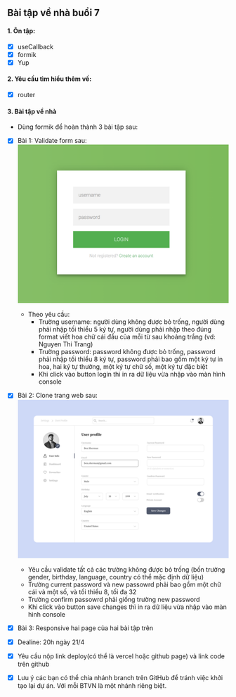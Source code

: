 ## Bài tập về nhà buổi 7

#### 1. Ôn tập:

- [x] useCallback
- [x] formik
- [x] Yup

#### 2. Yêu cầu tìm hiểu thêm về:

- [x] router

#### 3. Bài tập về nhà

- Dùng formik để hoàn thành 3 bài tập sau:
- [x] Bài 1: Validate form sau:
      ![alt text](./exer-image1.png)

  - Theo yêu cầu:
    - Trường username: người dùng không được bỏ trống, người dùng phải nhập tối thiểu 5 ký tự, người dùng phải nhập theo đúng format viết hoa chữ cái đầu của mỗi từ sau khoảng trắng (vd: Nguyen Thi Trang)
    - Trường password: password không được bỏ trống, password phải nhập tối thiểu 8 ký tự, password phải bao gồm một ký tự in hoa, hai ký tự thường, một ký tự chữ số, một ký tự đặc biệt
    - Khi click vào button login thì in ra dữ liệu vừa nhập vào màn hình console

- [x] Bài 2: Clone trang web sau:
      ![alt text](./exer-image2.png)

  - Yêu cầu validate tất cả các trường không được bỏ trống (bốn trường gender, birthday, language, country có thể mặc định dữ liệu)
  - Trường current password và new passowrd phải bao gồm một chữ cái và một số, và tối thiểu 8, tối đa 32
  - Trường confirm passowrd phải giống trường new password
  - Khi click vào button save changes thì in ra dữ liệu vừa nhập vào màn hình console

- [x] Bài 3: Responsive hai page của hai bài tập trên
- [x] Dealine: 20h ngày 21/4
- [x] Yêu cầu nộp link deploy(có thể là vercel hoặc github page) và link code trên github
- [x] Lưu ý các bạn có thể chia nhánh branch trên GitHub để tránh việc khởi tạo lại dự án. Với mỗi BTVN là một nhánh riêng biệt.
